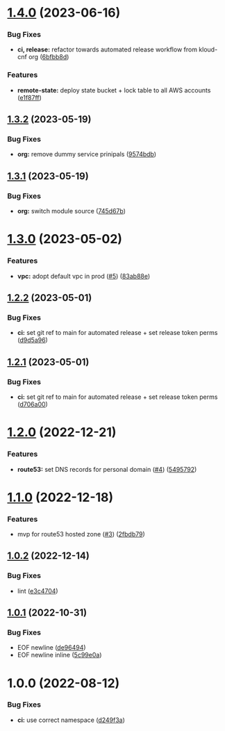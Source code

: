 # [1.4.0](https://github.com/kolvin/kloud/compare/v1.3.2...v1.4.0) (2023-06-16)


### Bug Fixes

* **ci, release:** refactor towards automated release workflow from kloud-cnf org ([6bfbb8d](https://github.com/kolvin/kloud/commit/6bfbb8dc8aec7894f3243defc22207a3e84ad972))


### Features

* **remote-state:** deploy state bucket + lock table to all AWS accounts ([e1f87ff](https://github.com/kolvin/kloud/commit/e1f87ff1c2302981c53bc64273d47627002bc5d9))

## [1.3.2](https://github.com/kolvin/kloud/compare/v1.3.1...v1.3.2) (2023-05-19)


### Bug Fixes

* **org:** remove dummy service prinipals ([9574bdb](https://github.com/kolvin/kloud/commit/9574bdb6694eb24c19a68379ea45726744dacfc9))

## [1.3.1](https://github.com/kolvin/kloud/compare/v1.3.0...v1.3.1) (2023-05-19)


### Bug Fixes

* **org:** switch module source ([745d67b](https://github.com/kolvin/kloud/commit/745d67b5c79a40a19fd4d0787afb55822d11d5d4))

# [1.3.0](https://github.com/kolvin/kloud/compare/v1.2.2...v1.3.0) (2023-05-02)


### Features

* **vpc:** adopt default vpc in prod ([#5](https://github.com/kolvin/kloud/issues/5)) ([83ab88e](https://github.com/kolvin/kloud/commit/83ab88ed16480bfcde392e7aa8c8a7f38ee24585))

## [1.2.2](https://github.com/kolvin/kloud/compare/v1.2.1...v1.2.2) (2023-05-01)


### Bug Fixes

* **ci:** set git ref to main for automated release + set release token perms ([d9d5a96](https://github.com/kolvin/kloud/commit/d9d5a96f96c52e3874491692c672a6a24eb8b89b))

## [1.2.1](https://github.com/kolvin/kloud/compare/v1.2.0...v1.2.1) (2023-05-01)


### Bug Fixes

* **ci:** set git ref to main for automated release + set release token perms ([d706a00](https://github.com/kolvin/kloud/commit/d706a004487b6ce76245bccf62a123fd15c2cb0d))

# [1.2.0](https://github.com/kolvin/kloud/compare/v1.1.0...v1.2.0) (2022-12-21)


### Features

* **route53:** set DNS records for personal domain ([#4](https://github.com/kolvin/kloud/issues/4)) ([5495792](https://github.com/kolvin/kloud/commit/549579207d2216eb7d86055cc5aec20731a0300f))

# [1.1.0](https://github.com/kolvin/kloud/compare/v1.0.2...v1.1.0) (2022-12-18)


### Features

* mvp for route53 hosted zone ([#3](https://github.com/kolvin/kloud/issues/3)) ([2fbdb79](https://github.com/kolvin/kloud/commit/2fbdb79f096f49c5895520ac8c45518e685212f9))

## [1.0.2](https://github.com/kolvin/kloud/compare/v1.0.1...v1.0.2) (2022-12-14)


### Bug Fixes

* lint ([e3c4704](https://github.com/kolvin/kloud/commit/e3c470463763ce6545fb01ddc3a39acd566c2764))

## [1.0.1](https://github.com/kolvin/kloud/compare/v1.0.0...v1.0.1) (2022-10-31)


### Bug Fixes

* EOF newline ([de96494](https://github.com/kolvin/kloud/commit/de9649494f81b14dcb18aa02c7429c93f3391bce))
* EOF newline inline ([5c99e0a](https://github.com/kolvin/kloud/commit/5c99e0ac950a1e851fc030008db61a004e450a00))

# 1.0.0 (2022-08-12)


### Bug Fixes

* **ci:** use correct namespace ([d249f3a](https://github.com/kolvin/kloud-aws/commit/d249f3ac7dd44826d3ec9617e71fc46c3b20e3db))
